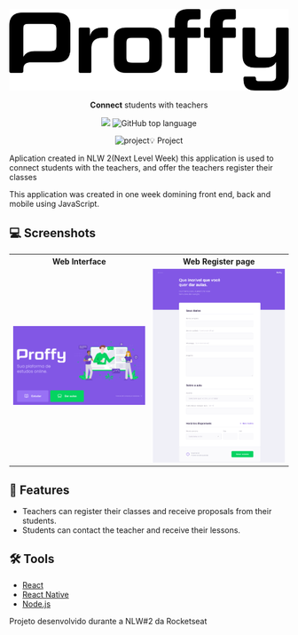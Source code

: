 <div align="center">
  <img src=".github/logo.svg">
  <p><strong>Connect</strong> students with teachers<p>

![](https://img.shields.io/badge/NLW-2-blueviolet?style=flat-square)
<img alt="GitHub top language" src="https://img.shields.io/github/languages/top/HigorSnt/proffy?style=flat-square">
</div>

<p align="center">
  <img alt="project" width="650px" src=".github/image.svg/>
<p>

## 💡 Project 

Aplication created in NLW 2(Next Level Week) this application is used to connect students with the teachers, and offer the teachers register their classes

This application was created in one week domining front end, back and mobile using JavaScript.

## 💻 Screenshots

<table>
	<tr>
		<th width="50%">
			Web Interface<br>
		</th>
		<th width="50%">
			Web Register page<br>
		</th>
	</tr>	
	</tr>
	<tr>
		<td>
			<img width="800" src=".github/Home.png">
		</td>
		<td>
			<img width="800" src=".github/Form.png">
		</td>
	</tr>
</table>


## 🧾 Features

* Teachers can register their classes and receive proposals from their students.
* Students can contact the teacher and receive their lessons.

## 🛠 Tools 

- [React](https://reactjs.org/)
- [React Native](http://reactnative.dev/)
- [Node.js](https://nodejs.org/en/docs/)

 Projeto desenvolvido durante a NLW#2 da Rocketseat
